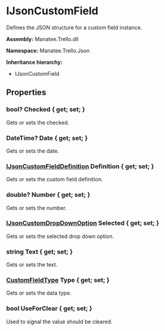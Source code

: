 # IJsonCustomField

Defines the JSON structure for a custom field instance.

**Assembly:** Manatee.Trello.dll

**Namespace:** Manatee.Trello.Json

**Inheritance hierarchy:**

- IJsonCustomField

## Properties

### bool? Checked { get; set; }

Gets or sets the checked.

### DateTime? Date { get; set; }

Gets or sets the date.

### [IJsonCustomFieldDefinition](IJsonCustomFieldDefinition#ijsoncustomfielddefinition) Definition { get; set; }

Gets or sets the custom field definition.

### double? Number { get; set; }

Gets or sets the number.

### [IJsonCustomDropDownOption](IJsonCustomDropDownOption#ijsoncustomdropdownoption) Selected { get; set; }

Gets or sets the selected drop down option.

### string Text { get; set; }

Gets or sets the text.

### [CustomFieldType](CustomFieldType#customfieldtype) Type { get; set; }

Gets or sets the data type.

### bool UseForClear { get; set; }

Used to signal the value should be cleared.

